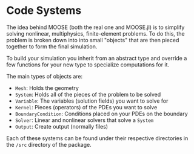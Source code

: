 # Code Systems

The idea behind MOOSE (both the real one and MOOSE.jl) is to simplify solving nonlinear, multiphysics, finite-element problems.  To do this, the problem is broken down into into small "objects" that are then pieced together to form the final simulation.

To build your simulation you inherit from an abstract type and override a few functions for your new type to specialize computations for it.

The main types of objects are:

  - `Mesh`: Holds the geometry
  - `System`: Holds all of the pieces of the problem to be solved
  - `Variable`: The variables (solution fields) you want to solve for
  - `Kernel`: Pieces (operators) of the PDEs you want to solve
  - `BoundaryCondition`: Conditions placed on your PDEs on the boundary
  - `Solver`: Linear and nonlinear solvers that solve a `System`
  - `Output`: Create output (normally files)

Each of these systems can be found under their respective directories in the `/src` directory of the package.